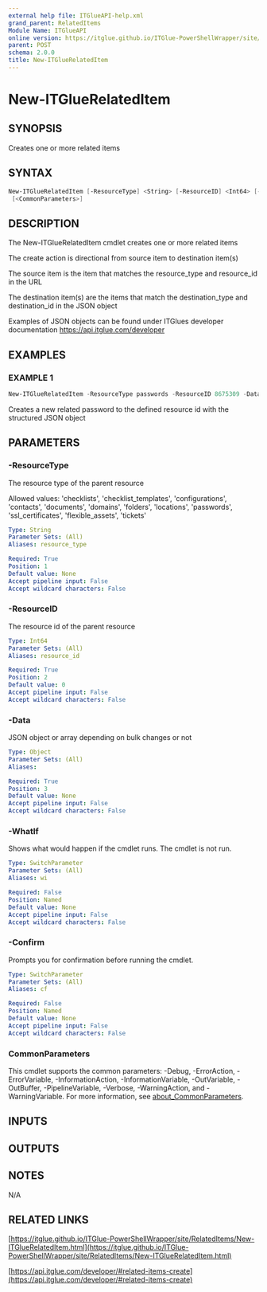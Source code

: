 ```yaml
---
external help file: ITGlueAPI-help.xml
grand_parent: RelatedItems
Module Name: ITGlueAPI
online version: https://itglue.github.io/ITGlue-PowerShellWrapper/site/RelatedItems/New-ITGlueRelatedItem.html
parent: POST
schema: 2.0.0
title: New-ITGlueRelatedItem
---
```


# New-ITGlueRelatedItem

## SYNOPSIS
Creates one or more related items

## SYNTAX

```powershell
New-ITGlueRelatedItem [-ResourceType] <String> [-ResourceID] <Int64> [-Data] <Object> [-WhatIf] [-Confirm]
 [<CommonParameters>]
```

## DESCRIPTION
The New-ITGlueRelatedItem cmdlet creates one or more related items

The create action is directional from source item to destination item(s)

The source item is the item that matches the resource_type and resource_id in the URL

The destination item(s) are the items that match the destination_type
and destination_id in the JSON object

Examples of JSON objects can be found under ITGlues developer documentation
    https://api.itglue.com/developer

## EXAMPLES

### EXAMPLE 1
```powershell
New-ITGlueRelatedItem -ResourceType passwords -ResourceID 8675309 -Data $JsonObject
```

Creates a new related password to the defined resource id with the structured
JSON object

## PARAMETERS

### -ResourceType
The resource type of the parent resource

Allowed values:
'checklists', 'checklist_templates', 'configurations', 'contacts',
'documents', 'domains', 'folders', 'locations', 'passwords', 'ssl_certificates',
'flexible_assets', 'tickets'

```yaml
Type: String
Parameter Sets: (All)
Aliases: resource_type

Required: True
Position: 1
Default value: None
Accept pipeline input: False
Accept wildcard characters: False
```

### -ResourceID
The resource id of the parent resource

```yaml
Type: Int64
Parameter Sets: (All)
Aliases: resource_id

Required: True
Position: 2
Default value: 0
Accept pipeline input: False
Accept wildcard characters: False
```

### -Data
JSON object or array depending on bulk changes or not

```yaml
Type: Object
Parameter Sets: (All)
Aliases:

Required: True
Position: 3
Default value: None
Accept pipeline input: False
Accept wildcard characters: False
```

### -WhatIf
Shows what would happen if the cmdlet runs.
The cmdlet is not run.

```yaml
Type: SwitchParameter
Parameter Sets: (All)
Aliases: wi

Required: False
Position: Named
Default value: None
Accept pipeline input: False
Accept wildcard characters: False
```

### -Confirm
Prompts you for confirmation before running the cmdlet.

```yaml
Type: SwitchParameter
Parameter Sets: (All)
Aliases: cf

Required: False
Position: Named
Default value: None
Accept pipeline input: False
Accept wildcard characters: False
```

### CommonParameters
This cmdlet supports the common parameters: -Debug, -ErrorAction, -ErrorVariable, -InformationAction, -InformationVariable, -OutVariable, -OutBuffer, -PipelineVariable, -Verbose, -WarningAction, and -WarningVariable. For more information, see [about_CommonParameters](http://go.microsoft.com/fwlink/?LinkID=113216).

## INPUTS

## OUTPUTS

## NOTES
N/A

## RELATED LINKS

[https://itglue.github.io/ITGlue-PowerShellWrapper/site/RelatedItems/New-ITGlueRelatedItem.html](https://itglue.github.io/ITGlue-PowerShellWrapper/site/RelatedItems/New-ITGlueRelatedItem.html)

[https://api.itglue.com/developer/#related-items-create](https://api.itglue.com/developer/#related-items-create)

